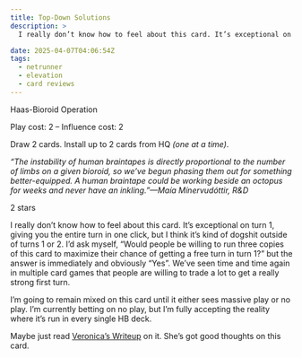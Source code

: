 ```yaml
---
title: Top-Down Solutions
description: >
  I really don’t know how to feel about this card. It’s exceptional on turn 1, giving you the entire turn in one click, but I think it’s kind of dogshit outside of turns 1 or 2. I’d ask myself, “Would people be willing to run three copies of this card to maximize their chance of getting a free turn in turn 1?” but the answer is immediately and obviously “Yes”. We’ve seen time and time again in multiple card games that people are willing to trade a lot to get a really strong first turn.

date: 2025-04-07T04:06:54Z
tags:
  - netrunner
  - elevation
  - card reviews
---
```


<script type="module" src="/js/card-frame.js"></script>

<card-frame side="corp" stars="2" src="https://cdn.ewie.online/nsg-top-down-solutions.jpeg">

Haas-Bioroid Operation

Play cost: 2 – Influence cost: 2

Draw 2 cards. Install up to 2 cards from HQ *(one at a time)*.

_“The instability of human braintapes is directly proportional to the number of limbs on a given bioroid, so we’ve begun phasing them out for something better-equipped. A human braintape could be working beside an octopus for weeks and never have an inkling.”—Maía Mínervudóttir, R&D_

2 stars

</card-frame>

I really don’t know how to feel about this card. It’s exceptional on turn 1, giving you the entire turn in one click, but I think it’s kind of dogshit outside of turns 1 or 2. I’d ask myself, “Would people be willing to run three copies of this card to maximize their chance of getting a free turn in turn 1?” but the answer is immediately and obviously “Yes”. We’ve seen time and time again in multiple card games that people are willing to trade a lot to get a really strong first turn.

I’m going to remain mixed on this card until it either sees massive play or no play. I’m currently betting on no play, but I’m fully accepting the reality where it’s run in every single HB deck.

Maybe just read [Veronica’s Writeup](https://veronicauntilarkham.substack.com/p/elevation-44-top-down-solutions) on it. She’s got good thoughts on this card.
